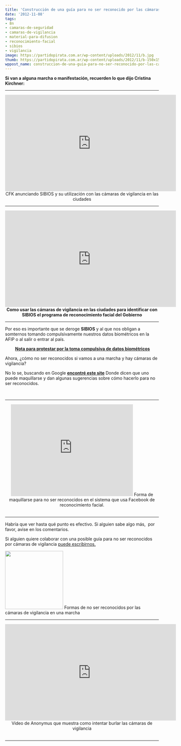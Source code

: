 ```yaml
---
title: 'Construcción de una guía para no ser reconocido por las cámaras de vigilancia '
date: '2012-11-08'
tags:
- 8n
- camaras-de-seguridad
- camaras-de-vigilancia
- material-para-difusion
- reconocimiento-facial
- sibios
- vigilancia
image: https://partidopirata.com.ar/wp-content/uploads/2012/11/b.jpg
thumb: https://partidopirata.com.ar/wp-content/uploads/2012/11/b-150x150.jpg
wppost_name: construccion-de-una-guia-para-no-ser-reconocido-por-las-camaras-de-vigilancia
---
```


<strong>Si van a alguna marcha o manifestación, recuerden lo que dijo Cristina Kirchner:</strong>

<hr />

<center>
<iframe src="http://www.youtube.com/embed/ZZnVuBHJ994" frameborder="0" width="560" height="315"></iframe>
CFK anunciando SIBIOS y su utilización con las cámaras de vigilancia en las ciudades</center>

<hr />
<p style="text-align: center;"><iframe src="http://www.youtube.com/embed/ARWx6uWxHtU" frameborder="0" width="560" height="315"></iframe>
<strong>Como usar las cámaras de vigilancia en las ciudades para identificar con SIBIOS el programa de reconocimiento facial del Gobierno</strong></p>


<hr />

Por eso es importante que se deroge <strong>SIBIOS</strong> y al que nos obligan a somternos tomando compulsivamente nuestros datos biométricos en la AFIP o al salir o entrar al país.
<p style="text-align: center;"><strong> <a href="https://partidopirata.com.ar/4771/nota-para-protestar-por-la-toma-compulsiva-de-datos-biometricos-en-ezeiza-afip-otros">Nota para protestar por la toma compulsiva de datos biométricos</a></strong></p>
Ahora, ¿cómo no ser reconocidos si vamos a una marcha y hay cámaras de vigilancia?

No lo se, buscando en Google <strong><a href="http://cvdazzle.com/" target="_blank">encontré este site</a></strong>
Donde dicen que uno puede maquillarse y dan algunas sugerencias sobre cómo hacerlo para no ser reconocidos.

&nbsp;

<hr />

<center>
<iframe src="http://player.vimeo.com/video/12308527?byline=0&amp;portrait=0" frameborder="0" width="400" height="300"></iframe>
Forma de maquillarse para no ser reconocidos en el sistema que usa Facebook de reconocimiento facial.</center>&nbsp;

<hr />

Habría que ver hasta qué punto es efectivo. Si alguien sabe algo más,  por favor, avise en los comentarios.

Si alguien quiere colaborar con una posible guía para no ser reconocidos por cámaras de vigilancia <a href="https://partidopirata.com.ar/contacto" target="_blank">puede escribirnos.</a>

<a href="https://partidopirata.com.ar/wp-content/uploads/2012/11/b.jpg"><img class="size-full wp-image-7313" title="b" src="https://partidopirata.com.ar/wp-content/uploads/2012/11/b.jpg" alt="" width="190" height="190" /></a> Formas de no ser reconocidos por las cámaras de vigilancia en una marcha


<hr />

<center>
<iframe src="http://www.youtube.com/embed/VSKqB-v5_Cw" frameborder="0" width="560" height="315"></iframe>
Video de Anonymus que muestra como intentar burlar las cámaras de vigilancia</center>&nbsp;

<hr />
